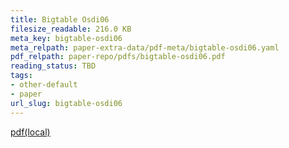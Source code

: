 ```yaml
---
title: Bigtable Osdi06
filesize_readable: 216.0 KB
meta_key: bigtable-osdi06
meta_relpath: paper-extra-data/pdf-meta/bigtable-osdi06.yaml
pdf_relpath: paper-repo/pdfs/bigtable-osdi06.pdf
reading_status: TBD
tags:
- other-default
- paper
url_slug: bigtable-osdi06
---
```


[pdf(local)](../../paper-repo/pdfs/bigtable-osdi06.pdf)
